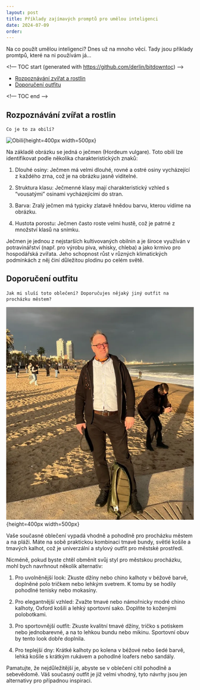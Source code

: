 ```yaml
---
layout: post
title: Příklady zajímavých promptů pro umělou inteligenci
date: 2024-07-09
order: 
---
```


Na co použít umělou inteligenci? Dnes už na mnoho věcí. Tady jsou příklady promtpů, které na ni používám já… 


<!— TOC start (generated with https://github.com/derlin/bitdowntoc) —>

- [Rozpoznávání zvířat a rostlin](#rozpoznávání-zvíat-a-rostlin)
- [Doporučení outfitu](#doporuení-outfitu)

<!— TOC end —>


## Rozpoznávání zvířat a rostlin

    Co je to za obilí?​​​​​​​​​​​​​​​​
    
![Obilí](/assets/obili.png){height=400px width=500px}   

Na základě obrázku se jedná o ječmen (Hordeum vulgare). Toto obilí lze identifikovat podle několika charakteristických znaků:

1. Dlouhé osiny: Ječmen má velmi dlouhé, rovné a ostré osiny vycházející z každého zrna, což je na obrázku jasně viditelné.

2. Struktura klasu: Ječmenné klasy mají charakteristický vzhled s “vousatými” osinami vycházejícími do stran.

3. Barva: Zralý ječmen má typicky zlatavě hnědou barvu, kterou vidíme na obrázku.

4. Hustota porostu: Ječmen často roste velmi hustě, což je patrné z množství klasů na snímku.

Ječmen je jednou z nejstarších kultivovaných obilnin a je široce využíván v potravinářství (např. pro výrobu piva, whisky, chleba) a jako krmivo pro hospodářská zvířata. Jeho schopnost růst v různých klimatických podmínkách z něj činí důležitou plodinu po celém světě.​​​​​​​​​​​​​​​​

## Doporučení outfitu

    Jak mi sluší toto oblečení? Doporučujes nějaký jiný outfit na procházku městem?​​​​​​​​​​​​​​​​

![Outfit](/assets/outfit.png){height=400px width=500px}   

Vaše současné oblečení vypadá vhodně a pohodlně pro procházku městem a na pláži. Máte na sobě praktickou kombinaci tmavé bundy, světlé košile a tmavých kalhot, což je univerzální a stylový outfit pro městské prostředí.

Nicméně, pokud byste chtěl obměnit svůj styl pro městskou procházku, mohl bych navrhnout několik alternativ:

1. Pro uvolněnější look: Zkuste džíny nebo chino kalhoty v béžové barvě, doplněné polo tričkem nebo lehkým svetrem. K tomu by se hodily pohodlné tenisky nebo mokasíny.

2. Pro elegantnější vzhled: Zvažte tmavé nebo námořnicky modré chino kalhoty, Oxford košili a lehký sportovní sako. Doplňte to koženými polobotkami.

3. Pro sportovnější outfit: Zkuste kvalitní tmavé džíny, tričko s potiskem nebo jednobarevné, a na to lehkou bundu nebo mikinu. Sportovní obuv by tento look dobře doplnila.

4. Pro teplejší dny: Krátké kalhoty po kolena v béžové nebo šedé barvě, lehká košile s krátkým rukávem a pohodlné loafers nebo sandály.

Pamatujte, že nejdůležitější je, abyste se v oblečení cítil pohodlně a sebevědomě. Váš současný outfit je již velmi vhodný, tyto návrhy jsou jen alternativy pro případnou inspiraci.​​​​​​​​​​​​​​​​